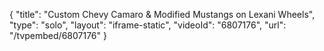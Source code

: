 {
    "title": "Custom Chevy Camaro & Modified Mustangs on Lexani Wheels",
    "type": "solo",
    "layout": "iframe-static",
    "videoId": "6807176",
    "url": "\/tvpembed\/6807176"
}